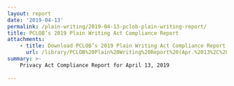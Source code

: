 ```yaml
---
layout: report
date: '2019-04-13'
permalink: /plain-writing/2019-04-13-pclob-plain-writing-report/
title: PCLOB’s 2019 Plain Writing Act Compliance Report
attachments:
    - title: Download PCLOB’s 2019 Plain Writing Act Compliance Report
      url: /library/PCLOB%20Plain%20Writing%20Report%20(Apr.%2013%2C%202016).pdf
summary: >-
    Privacy Act Compliance Report for April 13, 2019
    
---
```

